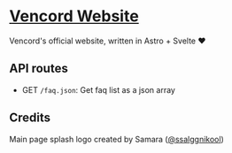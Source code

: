 # [Vencord Website](https://vencord.dev)

Vencord's official website, written in Astro + Svelte ❤️

## API routes

- GET `/faq.json`: Get faq list as a json array

## Credits

Main page splash logo created by Samara ([@ssalggnikool](https://github.com/ssalggnikool))
